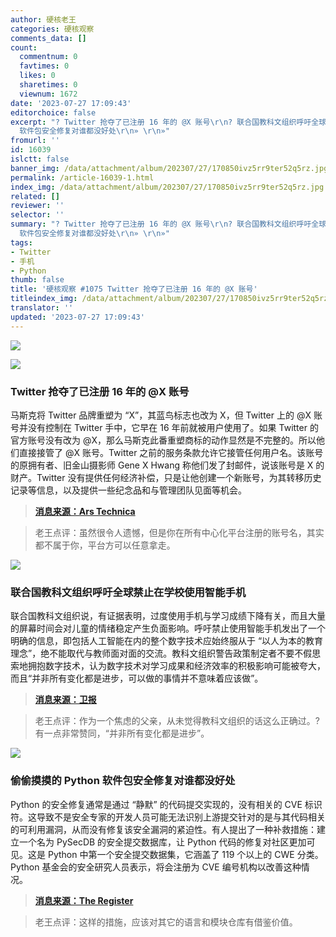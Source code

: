 ```yaml
---
author: 硬核老王
categories: 硬核观察
comments_data: []
count:
  commentnum: 0
  favtimes: 0
  likes: 0
  sharetimes: 0
  viewnum: 1672
date: '2023-07-27 17:09:43'
editorchoice: false
excerpt: "? Twitter 抢夺了已注册 16 年的 @X 账号\r\n? 联合国教科文组织呼吁全球禁止在学校使用智能手机\r\n? 偷偷摸摸的 Python
  软件包安全修复对谁都没好处\r\n» \r\n»"
fromurl: ''
id: 16039
islctt: false
banner_img: /data/attachment/album/202307/27/170850ivz5rr9ter52q5rz.jpg
permalink: /article-16039-1.html
index_img: /data/attachment/album/202307/27/170850ivz5rr9ter52q5rz.jpg
related: []
reviewer: ''
selector: ''
summary: "? Twitter 抢夺了已注册 16 年的 @X 账号\r\n? 联合国教科文组织呼吁全球禁止在学校使用智能手机\r\n? 偷偷摸摸的 Python
  软件包安全修复对谁都没好处\r\n» \r\n»"
tags:
- Twitter
- 手机
- Python
thumb: false
title: '硬核观察 #1075 Twitter 抢夺了已注册 16 年的 @X 账号'
titleindex_img: /data/attachment/album/202307/27/170850ivz5rr9ter52q5rz.jpg
translator: ''
updated: '2023-07-27 17:09:43'
---
```


![](/data/attachment/album/202307/27/170850ivz5rr9ter52q5rz.jpg)


![](/data/attachment/album/202307/27/170914b5ndacencuc9ez3r.jpg)


### Twitter 抢夺了已注册 16 年的 @X 账号


马斯克将 Twitter 品牌重塑为 “X”，其蓝鸟标志也改为 X，但 Twitter 上的 @X 账号并没有控制在 Twitter 手中，它早在 16 年前就被用户使用了。如果 Twitter 的官方账号没有改为 @X，那么马斯克此番重塑商标的动作显然是不完整的。所以他们直接接管了 @X 账号。Twitter 之前的服务条款允许它接管任何用户名。该账号的原拥有者、旧金山摄影师 Gene X Hwang 称他们发了封邮件，说该账号是 X 的财产。Twitter 没有提供任何经济补偿，只是让他创建一个新账号，为其转移历史记录等信息，以及提供一些纪念品和与管理团队见面等机会。



> 
> **[消息来源：Ars Technica](https://arstechnica.com/tech-policy/2023/07/twitter-took-x-handle-from-longtime-user-and-only-offered-him-some-merch/)**
> 
> 
> 



> 
> 老王点评：虽然很令人遗憾，但是你在所有中心化平台注册的账号名，其实都不属于你，平台方可以任意拿走。
> 
> 
> 


![](/data/attachment/album/202307/27/170914dz9559eilfv5z5zi.jpg)


### 联合国教科文组织呼吁全球禁止在学校使用智能手机


联合国教科文组织说，有证据表明，过度使用手机与学习成绩下降有关，而且大量的屏幕时间会对儿童的情绪稳定产生负面影响。呼吁禁止使用智能手机发出了一个明确的信息，即包括人工智能在内的整个数字技术应始终服从于 “以人为本的教育理念”，绝不能取代与教师面对面的交流。教科文组织警告政策制定者不要不假思索地拥抱数字技术，认为数字技术对学习成果和经济效率的积极影响可能被夸大，而且“并非所有变化都是进步，可以做的事情并不意味着应该做”。



> 
> **[消息来源：卫报](https://www.theguardian.com/world/2023/jul/26/put-learners-first-unesco-calls-for-global-ban-on-smartphones-in-schools)**
> 
> 
> 



> 
> 老王点评：作为一个焦虑的父亲，从未觉得教科文组织的话这么正确过。?有一点非常赞同，“并非所有变化都是进步”。
> 
> 
> 


![](/data/attachment/album/202307/27/170919v4h6p4azotpbb64d.jpg)


### 偷偷摸摸的 Python 软件包安全修复对谁都没好处


Python 的安全修复通常是通过 “静默” 的代码提交实现的，没有相关的 CVE 标识符。这导致不是安全专家的开发人员可能无法识别上游提交针对的是与其代码相关的可利用漏洞，从而没有修复该安全漏洞的紧迫性。有人提出了一种补救措施：建立一个名为 PySecDB 的安全提交数据库，让 Python 代码的修复对社区更加可见。这是 Python 中第一个安全提交数据集，它涵盖了 119 个以上的 CWE 分类。Python 基金会的安全研究人员表示，将会注册为 CVE 编号机构以改善这种情况。



> 
> **[消息来源：The Register](https://www.theregister.com/2023/07/26/python_silent_security_fixes)**
> 
> 
> 



> 
> 老王点评：这样的措施，应该对其它的语言和模块仓库有借鉴价值。
> 
> 
>